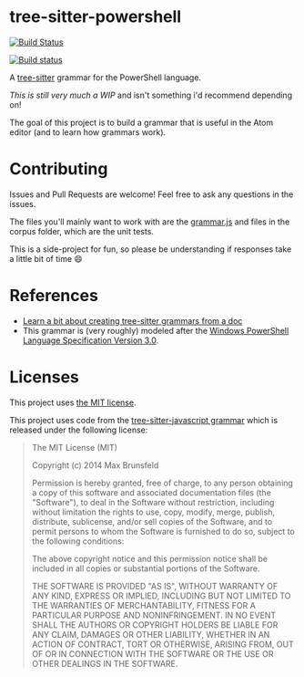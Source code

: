 # tree-sitter-powershell

[![Build Status](https://travis-ci.org/jrsconfitto/tree-sitter-powershell.svg?branch=master)](https://travis-ci.org/jrsconfitto/tree-sitter-powershell)

[![Build status](https://ci.appveyor.com/api/projects/status/1xjovq67kgq36hfc/branch/master?svg=true)](https://ci.appveyor.com/project/jugglingnutcase/tree-sitter-powershell/branch/master)

A [tree-sitter] grammar for the PowerShell language.

*This is still very much a WIP* and isn't something i'd recommend depending on!

The goal of this project is to build a grammar that is useful in the Atom editor (and to learn how grammars work).

# Contributing

Issues and Pull Requests are welcome! Feel free to ask any questions in the issues.

The files you'll mainly want to work with are the [grammar.js](grammar.js) and files in the corpus folder, which are the unit tests.

This is a side-project for fun, so please be understanding if responses take a little bit of time :smile:

# References

- [Learn a bit about creating tree-sitter grammars from a doc][tsdoc]
- This grammar is (very roughly) modeled after the [Windows PowerShell Language Specification Version 3.0][spec].

[tree-sitter]:https://github.com/tree-sitter/tree-sitter
[tsdoc]:https://github.com/tree-sitter/tree-sitter/blob/10c3a956794a5e81a0a7e5c5a804e818c2dd0fe3/docs/creating-parsers.md
[spec]:https://www.microsoft.com/en-us/download/details.aspx?id=36389

# Licenses

This project uses [the MIT license](LICENSE).

This project uses code from the [tree-sitter-javascript grammar](https://github.com/tree-sitter/tree-sitter-javascript) which is released under the following license:

> The MIT License (MIT)
>
> Copyright (c) 2014 Max Brunsfeld
>
> Permission is hereby granted, free of charge, to any person obtaining a copy
> of this software and associated documentation files (the "Software"), to deal
> in the Software without restriction, including without limitation the rights
> to use, copy, modify, merge, publish, distribute, sublicense, and/or sell
> copies of the Software, and to permit persons to whom the Software is
> furnished to do so, subject to the following conditions:
>
> The above copyright notice and this permission notice shall be included in all
> copies or substantial portions of the Software.
>
> THE SOFTWARE IS PROVIDED "AS IS", WITHOUT WARRANTY OF ANY KIND, EXPRESS OR
> IMPLIED, INCLUDING BUT NOT LIMITED TO THE WARRANTIES OF MERCHANTABILITY,
> FITNESS FOR A PARTICULAR PURPOSE AND NONINFRINGEMENT. IN NO EVENT SHALL THE
> AUTHORS OR COPYRIGHT HOLDERS BE LIABLE FOR ANY CLAIM, DAMAGES OR OTHER
> LIABILITY, WHETHER IN AN ACTION OF CONTRACT, TORT OR OTHERWISE, ARISING FROM,
> OUT OF OR IN CONNECTION WITH THE SOFTWARE OR THE USE OR OTHER DEALINGS IN THE
> SOFTWARE.
